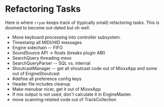 # Refactoring Tasks

Here is where `rryan` keeps track of (typically small) refactoring
tasks. This is doomed to become out-dated but oh well.

  - Move keyboard processing into controller subsystem.
  - Timestamp all MIDI/HID messages
  - Engine sidechain -- FIFO
  - SoundSource API -\> floats (breaks plugin ABI)
  - SearchQuery threading mess
  - SearchQueryParser -- SQL vs. internal
  - ShoutcastManager -- get all shoutcast code out of MixxxApp and some
    out of EngineShoutcast
  - \#define all preference config keys
  - Header file includes cleanup 
  - Make menubar nicer, get it out of MixxxApp
  - If mix output is not used, don't calculate it in EngineMaster.
  - move scanning-related code out of TrackCollection
